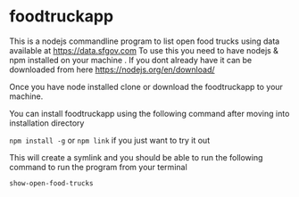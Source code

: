 # foodtruckapp

This is a nodejs commandline program to list open food trucks using data available at https://data.sfgov.com
To use this you need to have nodejs & npm installed on your machine . If you dont already have it can be downloaded from here https://nodejs.org/en/download/

Once you have node installed clone or download the foodtruckapp to your machine.

You can install foodtruckapp using the following command after moving into installation directory

``` npm install -g ```
or 
``` npm link ```
if you just want to try it out

This will create a symlink and you should be able to run the following command to run the program from your terminal

```show-open-food-trucks```




